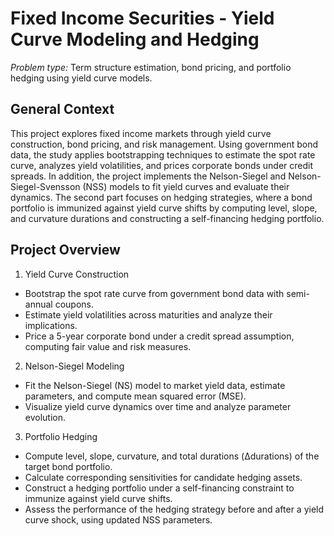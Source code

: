 # Fixed Income Securities - Yield Curve Modeling and Hedging

*Problem type:* Term structure estimation, bond pricing, and portfolio hedging using yield curve models.


## General Context
This project explores fixed income markets through yield curve construction, bond pricing, and risk management. Using government bond data, the study applies bootstrapping techniques to estimate the spot rate curve, analyzes yield volatilities, and prices corporate bonds under credit spreads. In addition, the project implements the Nelson-Siegel and Nelson-Siegel-Svensson (NSS) models to fit yield curves and evaluate their dynamics. The second part focuses on hedging strategies, where a bond portfolio is immunized against yield curve shifts by computing level, slope, and curvature durations and constructing a self-financing hedging portfolio.


## Project Overview
1. Yield Curve Construction
* Bootstrap the spot rate curve from government bond data with semi-annual coupons.
* Estimate yield volatilities across maturities and analyze their implications.
* Price a 5-year corporate bond under a credit spread assumption, computing fair value and risk measures.
2. Nelson-Siegel Modeling
* Fit the Nelson-Siegel (NS) model to market yield data, estimate parameters, and compute mean squared error (MSE).
* Visualize yield curve dynamics over time and analyze parameter evolution.
3. Portfolio Hedging
* Compute level, slope, curvature, and total durations (Δdurations) of the target bond portfolio.
* Calculate corresponding sensitivities for candidate hedging assets.
* Construct a hedging portfolio under a self-financing constraint to immunize against yield curve shifts.
* Assess the performance of the hedging strategy before and after a yield curve shock, using updated NSS parameters.
